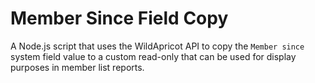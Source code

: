 # Member Since Field Copy
A Node.js script that uses the WildApricot API to copy the `Member since` system field value to a custom read-only that can be used for display purposes in member list reports.

